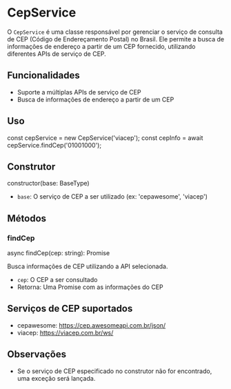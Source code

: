 # CepService

O `CepService` é uma classe responsável por gerenciar o serviço de consulta de CEP (Código de Endereçamento Postal) no Brasil. Ele permite a busca de informações de endereço a partir de um CEP fornecido, utilizando diferentes APIs de serviço de CEP.

## Funcionalidades

- Suporte a múltiplas APIs de serviço de CEP
- Busca de informações de endereço a partir de um CEP

## Uso


const cepService = new CepService('viacep');
const cepInfo = await cepService.findCep('01001000');


## Construtor


constructor(base: BaseType)


- `base`: O serviço de CEP a ser utilizado (ex: 'cepawesome', 'viacep')

## Métodos

### findCep


async findCep(cep: string): Promise<any>


Busca informações de CEP utilizando a API selecionada.

- `cep`: O CEP a ser consultado
- Retorna: Uma Promise com as informações do CEP

## Serviços de CEP suportados

- cepawesome: https://cep.awesomeapi.com.br/json/
- viacep: https://viacep.com.br/ws/

## Observações

- Se o serviço de CEP especificado no construtor não for encontrado, uma exceção será lançada.